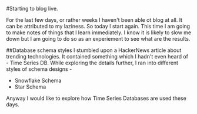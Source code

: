 #Starting to blog live. 

For the last few days, or rather weeks I haven't been able ot blog at all. It can be attributed to my laziness. So today I start again. This time I am going to make notes of things that I learn immediately. I know it is likely to slow me down but I am going to do so as an experiement to see what are the results. 


##Database schema styles
I stumbled upon a HackerNews article about trending technologies. It contained something which I hadn't even heard of - Time Series DB. While exploring the details further, I ran into different styles of schema designs  - 

* Snowflake Schema
* Star Schema

Anyway I would like to explore how Time Series Databases are used these days. 
